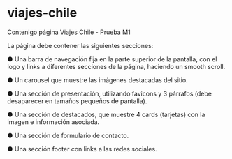 # viajes-chile
Contenigo página Viajes Chile - Prueba M1


La página debe contener las siguientes secciones:

● Una barra de navegación fija en la parte superior de la pantalla, con el logo y links a diferentes secciones de la página, haciendo un smooth scroll.

● Un carousel que muestre las imágenes destacadas del sitio.

● Una sección de presentación, utilizando favicons y 3 párrafos (debe desaparecer en tamaños pequeños de pantalla).

● Una sección de destacados, que muestre 4 cards (tarjetas) con la imagen e información asociada.

● Una sección de formulario de contacto.

● Una sección footer con links a las redes sociales.
